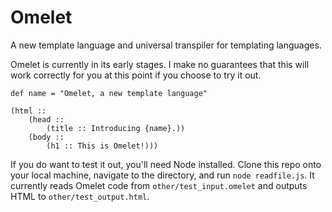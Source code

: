 # Omelet
A new template language and universal transpiler for templating languages.

Omelet is currently in its early stages. I make no guarantees that this will work correctly for you at this point if you choose to try it out.

    def name = "Omelet, a new template language"

    (html ::
        (head ::
            (title :: Introducing {name}.))
        (body ::
            (h1 :: This is Omelet!)))

If you do want to test it out, you'll need Node installed. Clone this repo onto your local machine, navigate to the directory, and run `node readfile.js`. It currently reads Omelet code from `other/test_input.omelet` and outputs HTML to `other/test_output.html`.